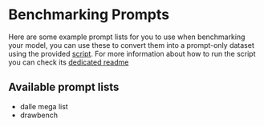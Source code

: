 # Benchmarking Prompts

Here are some example prompt lists for you to use when benchmarking your model, you can use these to convert them into a prompt-only dataset using the provided [script](../prompts2datset.py). For more information about how to run the script you can check its [dedicated readme](../dataset_readme.md)

## Available prompt lists
- dalle mega list
- drawbench
